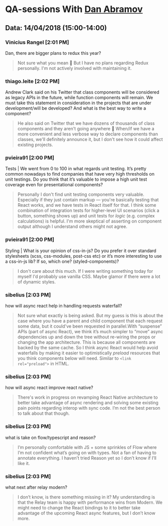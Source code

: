 # QA-sessions With  [Dan Abramov]()
## Data: 14/04/2018 (15:00-14:00)

### Vinicius Rangel [2:01 PM]
Dan, there are bigger plans to redux this year?

> Not sure what you mean :slightly_smiling_face: But I have no plans regarding Redux personally. I'm not actively involved with maintaining it.

### thiago.leite [2:02 PM]
Andrew Clark said on his Twitter that class components will be considered as legacy APIs in the future, while function components will remain. We must take this statement in consideration in the projects that are under development/will be developed? And what is the best way to write a component?

> He also said on Twitter that we have dozens of thousands of class components and they aren't going anywhere :slightly_smiling_face: When/if we have a more convenient and less verbose way to declare components than classes, we'll definitely announce it, but I don't see how it could affect existing projects.

### pvieira91 [2:00 PM]
Tests | We went from 0 to 100 in what regards unit testing. It’s pretty common nowadays to find companies that have very high thresholds on unit testings. Do you think that it’s valuable to impose a high unit test coverage even for presentational components?

> Personally I don't find unit testing components very valuable. Especially if they just contain markup — you're basically testing that React works, and we have tests in React itself for that. I think some combination of integration tests for higher-level UI scenarios (click a button, something shows up) and unit tests for _logic_ (e.g. complex calculations) is helpful. I'm more skeptical of asserting on component output although I understand others might not agree.


### pvieira91 [2:00 PM]
Styling | What is your opinion of css-in-js? Do you prefer it over standard stylesheets (scss, css-modules, post-css etc) or it’s more interesting to use a css-in-js lib? If so, which one? (styled-components)?

> I don't care about this much. If I were writing something today for myself I'd probably use vanilla CSS. Maybe glamor if there were a lot of dynamic styles.

### sibelius [2:03 PM]
how will async react help in handling requests waterfall?

> Not sure what exactly is being asked. But my guess is this is about the case where you have a parent and child component that each request some data, but it could've been requested in parallel.With “suspense” APIs (part of async React), we think it’s much simpler to “move” async dependencies up and down the tree without re-wiring the props or changing the app architecture. This is because all components are backed by the same cache. So I think async React would help avoid waterfalls by making it easier to optimistically _preload_ resources that you think components below will need. Similar to `<link rel="preload">` in HTML.

### sibelius [2:03 PM]
how will async react improve react native?

> There's work in progress on revamping React Native architecture to better take advantage of async rendering and solving some existing pain points regarding interop with sync code. I’m not the best person to talk about that though.

### sibelius [2:03 PM]
what is take on flow/typescript and reason?

> I’m personally comfortable with JS + some sprinkles of Flow where I’m not confident what’s going on with types. Not a fan of having to annotate everything. I haven’t tried Reason yet so I don’t know if I’ll like it.

### sibelius [2:03 PM]
what next after relay modern?

> I don’t know, is there something missing in it? My understanding is that the Relay team is happy with performance wins from Modern. We might need to change the React bindings to it to better take advantage of the upcoming React async features, but I don’t know more.


